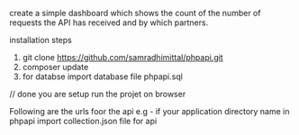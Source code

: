 create a simple dashboard which shows the count of the number of requests the API has received and by which partners.

installation steps
1. git clone https://github.com/samradhimittal/phpapi.git
2. composer update
3. for databse import database file phpapi.sql 

// done you are setup run the projet on browser

Following are the urls foor the api
e.g - if your application directory name in phpapi
import collection.json file for api